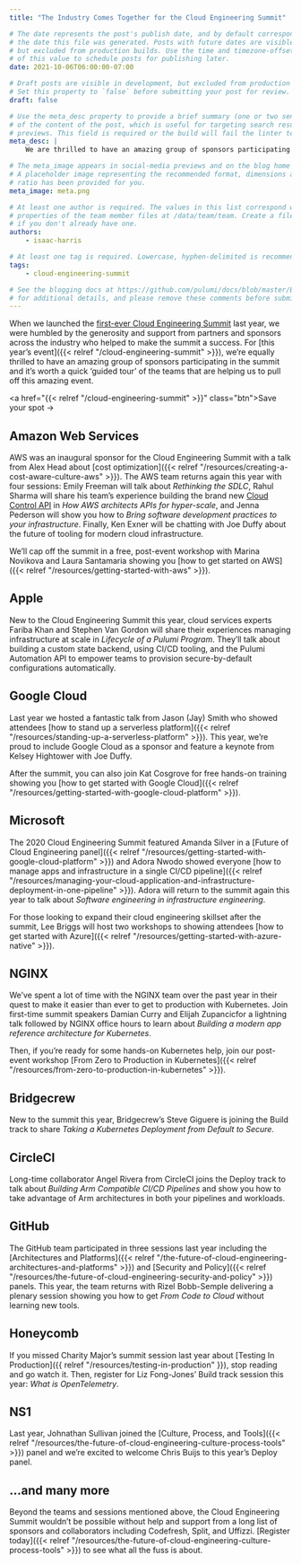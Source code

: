 ```yaml
---
title: "The Industry Comes Together for the Cloud Engineering Summit"

# The date represents the post's publish date, and by default corresponds with
# the date this file was generated. Posts with future dates are visible in development,
# but excluded from production builds. Use the time and timezone-offset portions of
# of this value to schedule posts for publishing later.
date: 2021-10-06T06:00:00-07:00

# Draft posts are visible in development, but excluded from production builds.
# Set this property to `false` before submitting your post for review.
draft: false

# Use the meta_desc property to provide a brief summary (one or two sentences)
# of the content of the post, which is useful for targeting search results or social-media
# previews. This field is required or the build will fail the linter test.
meta_desc: |
    We are thrilled to have an amazing group of sponsors participating in the 2021 Cloud Engineering Summit, helping us pull off this amazing event.

# The meta_image appears in social-media previews and on the blog home page.
# A placeholder image representing the recommended format, dimensions and aspect
# ratio has been provided for you.
meta_image: meta.png

# At least one author is required. The values in this list correspond with the `id`
# properties of the team member files at /data/team/team. Create a file for yourself
# if you don't already have one.
authors:
    - isaac-harris

# At least one tag is required. Lowercase, hyphen-delimited is recommended.
tags:
    - cloud-engineering-summit

# See the blogging docs at https://github.com/pulumi/docs/blob/master/BLOGGING.md.
# for additional details, and please remove these comments before submitting for review.
---
```


When we launched the [first-ever Cloud Engineering Summit](https://www.youtube.com/playlist?list=PLyy8Vx2ZoWlpE6LxGPnfLfBQLbC7zX8FT) last year, we were humbled by the generosity and support from partners and sponsors across the industry who helped to make the summit a success. For [this year’s event]({{< relref "/cloud-engineering-summit" >}}), we’re equally thrilled to have an amazing group of sponsors participating in the summit and it’s worth a quick ‘guided tour’ of the teams that are helping us to pull off this amazing event.

<a href="{{< relref "/cloud-engineering-summit" >}}" class="btn">Save your spot &#x2192;</a>

## Amazon Web Services

AWS was an inaugural sponsor for the Cloud Engineering Summit with a talk from Alex Head about [cost optimization]({{< relref "/resources/creating-a-cost-aware-culture-aws" >}}). The AWS team returns again this year with four sessions: Emily Freeman will talk about _Rethinking the SDLC_, Rahul Sharma will share his team’s experience building the brand new [Cloud Control API](https://aws.amazon.com/blogs/aws/announcing-aws-cloud-control-api) in _How AWS architects APIs for hyper-scale_, and Jenna Pederson will show you how to _Bring software development practices to your infrastructure_. Finally, Ken Exner will be chatting with Joe Duffy about the future of tooling for modern cloud infrastructure.

We’ll cap off the summit in a free, post-event workshop with Marina Novikova and Laura Santamaria showing you [how to get started on AWS]({{< relref "/resources/getting-started-with-aws" >}}).

## Apple

New to the Cloud Engineering Summit this year, cloud services experts Fariba Khan and Stephen Van Gordon will share their experiences managing infrastructure at scale in _Lifecycle of a Pulumi Program_. They’ll talk about building a custom state backend, using CI/CD tooling, and the Pulumi Automation API to empower teams to provision secure-by-default configurations automatically.

## Google Cloud

Last year we hosted a fantastic talk from Jason (Jay) Smith who showed attendees [how to stand up a serverless platform]({{< relref "/resources/standing-up-a-serverless-platform" >}}). This year, we’re proud to include Google Cloud as a sponsor and feature a keynote from Kelsey Hightower with Joe Duffy.

After the summit, you can also join Kat Cosgrove for free hands-on training showing you [how to get started with Google Cloud]({{< relref "/resources/getting-started-with-google-cloud-platform" >}}).

## Microsoft

The 2020 Cloud Engineering Summit featured Amanda Silver in a [Future of Cloud Engineering panel]({{< relref "/resources/getting-started-with-google-cloud-platform" >}}) and Adora Nwodo showed everyone [how to manage apps and infrastructure in a single CI/CD pipeline]({{< relref "/resources/managing-your-cloud-application-and-infrastructure-deployment-in-one-pipeline" >}}). Adora will return to the summit again this year to talk about _Software engineering in infrastructure engineering_.

For those looking to expand their cloud engineering skillset after the summit, Lee Briggs will host two workshops to showing attendees [how to get started with Azure]({{< relref "/resources/getting-started-with-azure-native" >}}).

## NGINX

We’ve spent a lot of time with the NGINX team over the past year in their quest to make it easier than ever to get to production with Kubernetes. Join first-time summit speakers Damian Curry and Elijah Zupancicfor a lightning talk followed by NGINX office hours to learn about _Building a modern app reference architecture for Kubernetes_.

Then, if you’re ready for some hands-on Kubernetes help, join our post-event workshop [From Zero to Production in Kubernetes]({{< relref "/resources/from-zero-to-production-in-kubernetes" >}}).

## Bridgecrew

New to the summit this year, Bridgecrew’s Steve Giguere is joining the Build track to share _Taking a Kubernetes Deployment from Default to Secure_.

## CircleCI

Long-time collaborator Angel Rivera from CircleCI joins the Deploy track to talk about _Building Arm Compatible CI/CD Pipelines_ and show you how to take advantage of Arm architectures in both your pipelines and workloads.

## GitHub

The GitHub team participated in three sessions last year including the [Architectures and Platforms]({{< relref "/the-future-of-cloud-engineering-architectures-and-platforms" >}}) and [Security and Policy]({{< relref "/resources/the-future-of-cloud-engineering-security-and-policy" >}}) panels. This year, the team returns with Rizel Bobb-Semple delivering a plenary session showing you how to get _From Code to Cloud_ without learning new tools.

## Honeycomb

If you missed Charity Major’s summit session last year about [Testing In Production]({{ relref "/resources/testing-in-production" }}), stop reading and go watch it. Then, register for Liz Fong-Jones’ Build track session this year: _What is OpenTelemetry_.

## NS1

Last year, Johnathan Sullivan joined the [Culture, Process, and Tools]({{< relref "/resources/the-future-of-cloud-engineering-culture-process-tools" >}}) panel and we’re excited to welcome Chris Buijs to this year’s Deploy panel.

## ...and many more

Beyond the teams and sessions mentioned above, the Cloud Engineering Summit wouldn’t be possible without help and support from a long list of sponsors and collaborators including Codefresh, Split, and Uffizzi. [Register today]({{< relref "/resources/the-future-of-cloud-engineering-culture-process-tools" >}}) to see what all the fuss is about.
